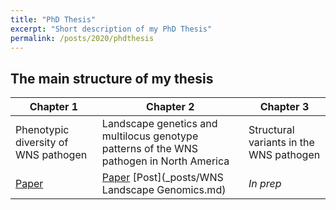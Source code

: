 ```yaml
---
title: "PhD Thesis"
excerpt: "Short description of my PhD Thesis"
permalink: /posts/2020/phdthesis
---
```


## The main structure of my thesis

| Chapter 1                                | Chapter 2                                                                                  | Chapter 3                               |
| ---------------------------------------- | ------------------------------------------------------------------------------------------ | --------------------------------------- |
| Phenotypic diversity of WNS pathogen     | Landscape genetics and multilocus genotype patterns of the WNS pathogen in North America   | Structural variants in the WNS pathogen |
| [Paper](_publications/2018-01-01-aem.md) | [Paper](_publications/2021-01-01-pdlandscape.md) [Post](\_posts/WNS Landscape Genomics.md) | _In prep_                               |
